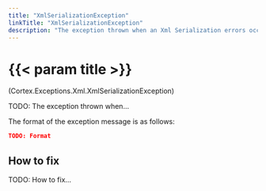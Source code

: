 ```yaml
---
title: "XmlSerializationException"
linkTitle: "XmlSerializationException"
description: "The exception thrown when an Xml Serialization errors occur."
---
```



# {{< param title >}}

<p class="namespace">(Cortex.Exceptions.Xml.XmlSerializationException)</p>

TODO: The exception thrown when...

The format of the exception message is as follows:

```json
TODO: Format
```

## How to fix

TODO: How to fix...
